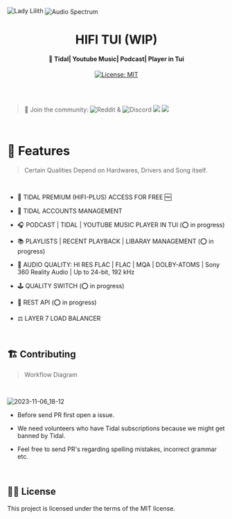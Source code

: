 
<div style="text-align: left;">
        <img src="https://github.com/sachinsenal0x64/Hifi-Tui/assets/127573781/8788cb17-35f3-4a55-9fc6-42aca33c7de1" alt="Lady Lilith">

<img src="https://cdn.jsdelivr.net/gh/sachinsenal0x64/picx-images-hosting@master/audio-Spectrum-.2jn5ghwym6w0.gif" alt="Audio Spectrum" align="center">        
        <h1 align="center">HIFI TUI (WIP)</h1>
</div>


<h4 align="center"> 🎵 Tidal| Youtube Music| Podcast| Player in Tui</h4>

<div align="center">
        
  [![License: MIT](https://img.shields.io/badge/License-MIT-orange.svg)](https://opensource.org/licenses/MIT)  
 
  
</div>

<br><br>

> 🍻 Join the community: ![Reddit](https://www.reddit.com/r/hifitui) & ![Discord](https://discord.gg/EbfftZ5Dd4) [![](https://cdn.statically.io/gh/sachinsenal0x64/picx-images-hosting@master/reddit(1).4iicqsrtq6m8.webp)](https://www.reddit.com/r/hifitui) [![](https://cdn.statically.io/gh/sachinsenal0x64/picx-images-hosting@master/discord.72y8nlaw5mdc.webp)](https://discord.gg/EbfftZ5Dd4)
 
<br>

# 🚀 Features

> Certain Qualities Depend on Hardwares, Drivers and Song itself.
<br>

- 🍟 TIDAL PREMIUM (HIFI-PLUS) ACCESS FOR FREE 🆓  
  
- 👤 TIDAL ACCOUNTS MANAGEMENT 

- 🎧 PODCAST | TIDAL | YOUTUBE MUSIC PLAYER IN TUI       (⭕ in progress)

- 📚 PLAYLISTS | RECENT PLAYBACK | LIBARAY MANAGEMENT    (⭕ in progress)

- 📀 AUDIO QUALITY: HI RES FLAC | FLAC | MQA | DOLBY-ATOMS | Sony 360 Reality Audio | Up to 24-bit, 192 kHz

- 🕹 QUALITY SWITCH   (⭕ in progress)

- 📡 REST API (⭕ in progress)

- ⚖️ LAYER 7 LOAD BALANCER

<br>


## 🏗️ Contributing

> Workflow Diagram
<br>

![2023-11-06_18-12](https://cdn.statically.io/gh/sachinsenal0x64/picx-images-hosting@master/2023-11-08_23-58.220qxiet1zkw.png)


- Before send PR first open a issue.
  
- We need volunteers who have Tidal subscriptions because we might get banned by Tidal.

- Feel free to send PR's regarding spelling mistakes, incorrect grammar etc.
  

<br>

## 👩‍⚖️ License

This project is licensed under the terms of the MIT license.
